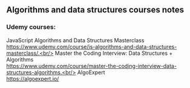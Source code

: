 ## Algorithms and data structures courses notes

### Udemy courses:<br/>
JavaScript Algorithms and Data Structures Masterclass<br/>
https://www.udemy.com/course/js-algorithms-and-data-structures-masterclass/.<br/>
Master the Coding Interview: Data Structures + Algorithms<br/>
https://www.udemy.com/course/master-the-coding-interview-data-structures-algorithms.<br/>
AlgoExpert<br/>
https://algoexpert.io/
